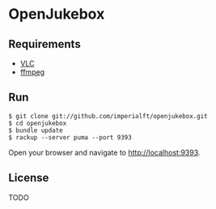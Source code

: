 OpenJukebox
===========

Requirements
------------

* [VLC](http://www.videolan.org)
* [ffmpeg](http://ffmpeg.org)

Run
---

    $ git clone git://github.com/imperialft/openjukebox.git
    $ cd openjukebox
    $ bundle update
    $ rackup --server puma --port 9393

Open your browser and navigate to [http://localhost:9393](http://localhost:9393).

License
-------

TODO